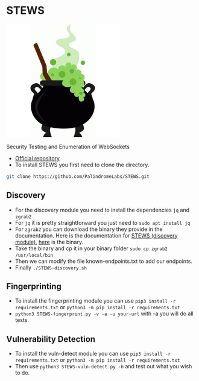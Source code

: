 # STEWS

![STEWS](../.res/2023-12-06-09-57-13.png)

Security Testing and Enumeration of WebSockets

- [Official repository](https://github.com/PalindromeLabs/STEWS)
- To install STEWS you first need to clone the directory.

```bash
git clone https://github.com/PalindromeLabs/STEWS.git
```

## Discovery

- For the discovery module you need to install the dependencies `jq` and `zgrab2`
- For `jq` it is pretty straightforward you just need to `sudo apt install jq`
- For `zgrab2` you can download the binary they provide in the documentation. Here is the documentation for [STEWS (discovery module)](https://github.com/PalindromeLabs/STEWS/blob/main/discovery/README.md), [here](https://github.com/PalindromeLabs/zgrab2/releases/download/v0.1.7/zgrab2) is the binary.
- Take the binary and cp it in your binary folder `sudo cp zgrab2 /usr/local/bin`
- Then we can modify the file known-endpoints.txt to add our endpoints.
- Finally `./STEWS-discovery.sh`

## Fingerprinting

- To install the fingerprinting module you can use `pip3 install -r requirements.txt` or `python3 -m pip install -r requirements.txt`
- `python3 STEWS-fingerprint.py -v -a -u your-url` with -a you will do all tests.

## Vulnerability Detection

- To install the vuln-detect module you can use `pip3 install -r requirements.txt` or `python3 -m pip install -r requirements.txt`
- Then use `python3 STEWS-vuln-detect.py -h` and test out what you wish to do.